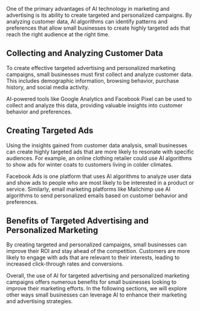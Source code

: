 
One of the primary advantages of AI technology in marketing and advertising is its ability to create targeted and personalized campaigns. By analyzing customer data, AI algorithms can identify patterns and preferences that allow small businesses to create highly targeted ads that reach the right audience at the right time.

Collecting and Analyzing Customer Data
--------------------------------------

To create effective targeted advertising and personalized marketing campaigns, small businesses must first collect and analyze customer data. This includes demographic information, browsing behavior, purchase history, and social media activity.

AI-powered tools like Google Analytics and Facebook Pixel can be used to collect and analyze this data, providing valuable insights into customer behavior and preferences.

Creating Targeted Ads
---------------------

Using the insights gained from customer data analysis, small businesses can create highly targeted ads that are more likely to resonate with specific audiences. For example, an online clothing retailer could use AI algorithms to show ads for winter coats to customers living in colder climates.

Facebook Ads is one platform that uses AI algorithms to analyze user data and show ads to people who are most likely to be interested in a product or service. Similarly, email marketing platforms like Mailchimp use AI algorithms to send personalized emails based on customer behavior and preferences.

Benefits of Targeted Advertising and Personalized Marketing
-----------------------------------------------------------

By creating targeted and personalized campaigns, small businesses can improve their ROI and stay ahead of the competition. Customers are more likely to engage with ads that are relevant to their interests, leading to increased click-through rates and conversions.

Overall, the use of AI for targeted advertising and personalized marketing campaigns offers numerous benefits for small businesses looking to improve their marketing efforts. In the following sections, we will explore other ways small businesses can leverage AI to enhance their marketing and advertising strategies.
